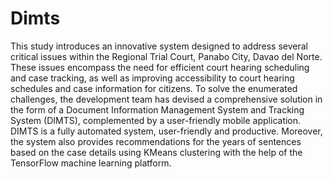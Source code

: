 # Dimts

This study introduces an innovative system designed to address several
critical issues within the Regional Trial Court, Panabo City, Davao del Norte. These
issues encompass the need for efficient court hearing scheduling and case
tracking, as well as improving accessibility to court hearing schedules and case
information for citizens.
To solve the enumerated challenges, the development team has devised a
comprehensive solution in the form of a Document Information Management
System and Tracking System (DIMTS), complemented by a user-friendly mobile
application. DIMTS is a fully automated system, user-friendly and productive.
Moreover, the system also provides recommendations for the years of sentences
based on the case details using KMeans clustering with the help of the TensorFlow
machine learning platform.
